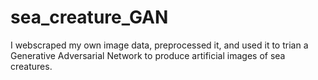 # sea_creature_GAN
I webscraped my own image data, preprocessed it, and used it to trian a Generative Adversarial Network to produce artificial images of sea creatures.

